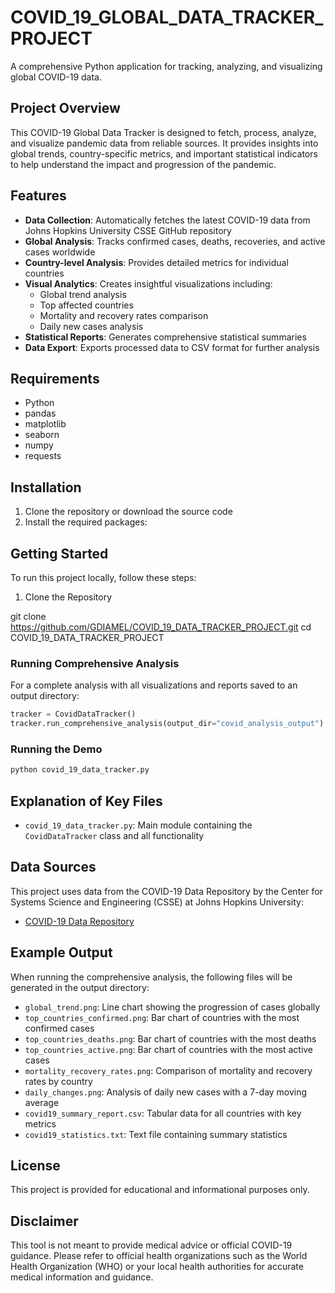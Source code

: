 # COVID_19_GLOBAL_DATA_TRACKER_PROJECT

A comprehensive Python application for tracking, analyzing, and visualizing global COVID-19 data.

## Project Overview

This COVID-19 Global Data Tracker is designed to fetch, process, analyze, and visualize pandemic data from reliable sources. It provides insights into global trends, country-specific metrics, and important statistical indicators to help understand the impact and progression of the pandemic.

## Features

- **Data Collection**: Automatically fetches the latest COVID-19 data from Johns Hopkins University CSSE GitHub repository
- **Global Analysis**: Tracks confirmed cases, deaths, recoveries, and active cases worldwide
- **Country-level Analysis**: Provides detailed metrics for individual countries
- **Visual Analytics**: Creates insightful visualizations including:
  - Global trend analysis
  - Top affected countries
  - Mortality and recovery rates comparison
  - Daily new cases analysis
- **Statistical Reports**: Generates comprehensive statistical summaries
- **Data Export**: Exports processed data to CSV format for further analysis

## Requirements

- Python 
- pandas
- matplotlib
- seaborn
- numpy
- requests

## Installation

1. Clone the repository or download the source code
2. Install the required packages:

## Getting Started
To run this project locally, follow these steps:

1. Clone the Repository

git clone https://github.com/GDIAMEL/COVID_19_DATA_TRACKER_PROJECT.git
cd COVID_19_DATA_TRACKER_PROJECT

### Running Comprehensive Analysis

For a complete analysis with all visualizations and reports saved to an output directory:

```python
tracker = CovidDataTracker()
tracker.run_comprehensive_analysis(output_dir="covid_analysis_output")
```

### Running the Demo

```bash
python covid_19_data_tracker.py
```

## Explanation of Key Files

- `covid_19_data_tracker.py`: Main module containing the `CovidDataTracker` class and all functionality


## Data Sources

This project uses data from the COVID-19 Data Repository by the Center for Systems Science and Engineering (CSSE) at Johns Hopkins University:
- [COVID-19 Data Repository](https://github.com/CSSEGISandData/COVID-19)

## Example Output

When running the comprehensive analysis, the following files will be generated in the output directory:

- `global_trend.png`: Line chart showing the progression of cases globally
- `top_countries_confirmed.png`: Bar chart of countries with the most confirmed cases
- `top_countries_deaths.png`: Bar chart of countries with the most deaths
- `top_countries_active.png`: Bar chart of countries with the most active cases
- `mortality_recovery_rates.png`: Comparison of mortality and recovery rates by country
- `daily_changes.png`: Analysis of daily new cases with a 7-day moving average
- `covid19_summary_report.csv`: Tabular data for all countries with key metrics
- `covid19_statistics.txt`: Text file containing summary statistics

## License

This project is provided for educational and informational purposes only.

## Disclaimer

This tool is not meant to provide medical advice or official COVID-19 guidance. Please refer to official health organizations such as the World Health Organization (WHO) or your local health authorities for accurate medical information and guidance.
